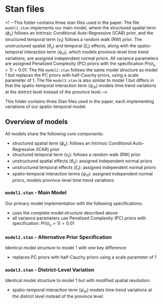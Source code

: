 # Stan files
<! --This folder contains three stan files used in the paper. The file `model1.stan` implements our main model, where the structured spatial term ($\phi_s$) follows an Intrinsic Conditional Auto-Regressive (ICAR) prior, and the structured temporal term ($\nu_t$) follows a random walk (RW) prior. The unstructured spatial ($\theta_s$) and temporal ($\xi_t$) effects, along with the spatio-temporal interaction term ($\psi_{rt}$), which models province-level time trend variations, are assigned independent normal priors. All variance parameters are assigned Penalized Complexity (PC) priors with the specification $Pr(\sigma_u > 1) = 0.01$. The file `model2.stan` follows the same model structure as model 1 but replaces the PC priors with half-Cauchy priors, using a scale parameter of 1. The file `model3.stan` is also similar to model 1 but differs in that the spatio-temporal interaction term ($\psi_{st}$) models time trend variations at the district level instead of the province level.-->

This folder contains three Stan files used in the paper, each implementing variations of our spatio-temporal model.

## Overview of models
All models share the following core components:
- structured spatial term ($\phi_s$): follows an Intrinsic Conditional Auto-Regressive (ICAR) prior
- structured temporal term ($\nu_t$): follows a random walk (RW) prior  
- unstructured spatial effects ($\theta_s$): assigned independent normal priors
- unstructured temporal effects ($\xi_t$): assigned independent normal priors
- spatio-temporal interaction terms ($\psi_{rt}$): assigned independent normal priors, models province-level time trend variations


### `model1.stan` - Main Model
Our primary model implementation with the following specifications:
- uses the complete model structure described above
- all variance parameters use Penalized Complexity (PC) priors with specification: $Pr(\sigma_u > 1) = 0.01$

### `model2.stan` - Alternative Prior Specification
Identical model structure to model 1 with one key difference:
- replaces PC priors with half-Cauchy priors using a scale parameter of 1


### `model3.stan` - District-Level Variation
Identical model structure to model 1 but with modified spatial resolution:
- spatio-temporal interaction term ($\psi_{st}$) models time trend variations at the district level instead of the province level.
